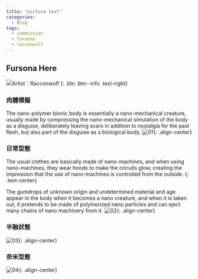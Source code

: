 ```yaml
---
title: "picture test"
categories:
  - Blog
tags:
  - commission
  - fursona
  - racconwolf
---
```


## Fursona Here

![Artist：Racconwolf](https://twitter.com/racoonwolf)
{: .btn .btn--info .text-right}

### 肉體模擬
The nano-polymer bionic body is essentially a nano-mechanical creature, 
usually made by compressing the nano-mechanical simulation of the body as a disguise, 
deliberately leaving scars in addition to nostalgia for the past flesh, 
but also part of the disguise as a biological body.
![01](https://i.imgur.com/6c2q141.png){: .align-center}

### 日常型態
The usual clothes are basically made of nano-machines, and when using nano-machines, they wear hoods to make the circuits glow, creating the impression that the use of nano-machines is controlled from the outside.
{: .text-center}

The gumdrops of unknown origin and undetermined material and age appear in the body when it becomes a nano creature, and when it is taken out, it pretends to be made of polymerized nano particles and can eject many chains of nano machinery from it.
![02](https://i.imgur.com/e5d0MXA.png){: .align-center}

### 半融狀態
![03](https://i.imgur.com/es5ErVA.png){: .align-center}

### 奈米型態
![04](https://i.imgur.com/WH4t4zW.png){: .align-center}
